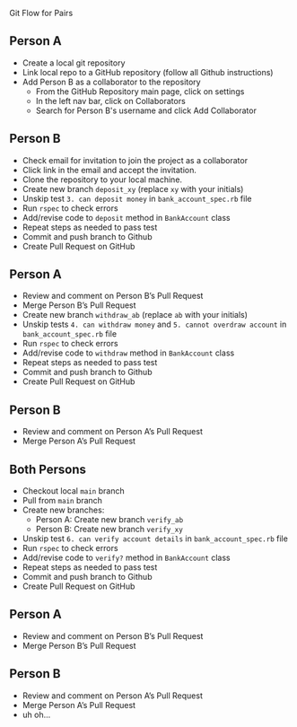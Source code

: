  Git Flow for Pairs

## Person A
* Create a local git repository
* Link local repo to a GitHub repository (follow all Github instructions)
* Add Person B as a collaborator to the repository
  * From the GitHub Repository main page, click on settings
  * In the left nav bar, click on Collaborators
  * Search for Person B's username and click Add Collaborator

## Person B
* Check email for invitation to join the project as a collaborator
* Click link in the email and accept the invitation.
* Clone the repository to your local machine.
* Create new branch `deposit_xy` (replace `xy` with your initials)
* Unskip test `3. can deposit money` in `bank_account_spec.rb` file
* Run `rspec` to check errors
* Add/revise code to `deposit` method in `BankAccount` class
* Repeat steps as needed to pass test
* Commit and push branch to Github
* Create Pull Request on GitHub

## Person A
* Review and comment on Person B’s Pull Request
* Merge Person B’s Pull Request
* Create new branch `withdraw_ab` (replace `ab` with your initials)
* Unskip tests `4. can withdraw money` and `5. cannot overdraw account` in `bank_account_spec.rb` file
* Run `rspec` to check errors
* Add/revise code to `withdraw` method in `BankAccount` class
* Repeat steps as needed to pass test
* Commit and push branch to Github
* Create Pull Request on GitHub

## Person B
* Review and comment on Person A’s Pull Request
* Merge Person A’s Pull Request

## Both Persons
* Checkout local `main` branch
* Pull from `main` branch
* Create new branches:
  * Person A: Create new branch `verify_ab`
  * Person B: Create new branch `verify_xy`
* Unskip test `6. can verify account details` in `bank_account_spec.rb` file
* Run `rspec` to check errors
* Add/revise code to `verify?` method in `BankAccount` class
* Repeat steps as needed to pass test
* Commit and push branch to Github
* Create Pull Request on GitHub

## Person A
* Review and comment on Person B’s Pull Request
* Merge Person B’s Pull Request

## Person B
* Review and comment on Person A’s Pull Request
* Merge Person A’s Pull Request
* uh oh...